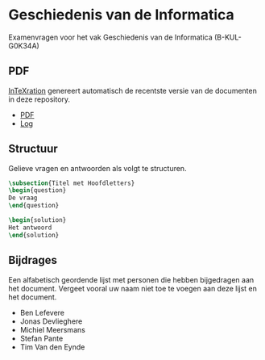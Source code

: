 Geschiedenis van de Informatica
===============================

Examenvragen voor het vak Geschiedenis van de Informatica (B-KUL-G0K34A)

## PDF
[InTeXration](https://github.com/JDevlieghere/InTeXration) genereert automatisch de recentste versie van de documenten in deze repository.

 - [PDF](http://intexration.jonasdevlieghere.com:8000/pdf/JDevlieghere/GeschiedenisInformatica/main)
 - [Log](http://intexration.jonasdevlieghere.com:8000/log/JDevlieghere/GeschiedenisInformatica/main)

## Structuur

Gelieve vragen en antwoorden als volgt te structuren.

```tex
\subsection{Titel met Hoofdletters}
\begin{question}
De vraag
\end{question}

\begin{solution}
Het antwoord
\end{solution}
```

## Bijdrages

Een alfabetisch geordende lijst met personen die hebben bijgedragen aan het document. Vergeet vooral uw naam niet toe te voegen aan deze lijst en het document.

 - Ben Lefevere
 - Jonas Devlieghere
 - Michiel Meersmans
 - Stefan Pante
 - Tim Van den Eynde
